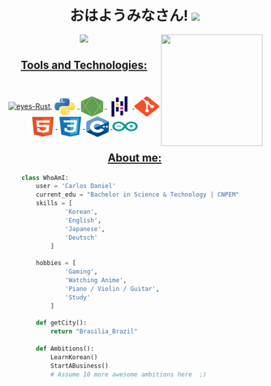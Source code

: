 <h1 align="center">おはようみなさん! <img src="https://media.giphy.com/media/hvRJCLFzcasrR4ia7z/giphy.gif" width="25px"></a></h1>
<img align='right' src="http://24.media.tumblr.com/38838d2369fe10f9e3f03e92bde4883c/tumblr_mrefz4ipfr1sayl13o1_500.gif" width="200em" height="220em">

<div align="center">
  <a href="https://github.com/elementare">
  <img height="230em" src="https://github-readme-stats.vercel.app/api?username=elementare&show_icons=true&theme=dark&include_all_commits=true&count_private=true"/>
    </div>

<h2 align="center">Tools and Technologies:</h2>  
<div style="display: inline_block"><br>
<p align="center">  <img align="center" alt="eyes-Rust" height="40" width="50" src="https://raw.githubusercontent.com/eyeS-Code/eyeS-Code/main/rustOrange.svg">	
  <img align="center" alt="eyes-Python" height="40" width="50" src="https://raw.githubusercontent.com/devicons/devicon/master/icons/python/python-original.svg">
  <img align="center" alt="eyes-Node" height="40" width="50"  src="https://raw.githubusercontent.com/devicons/devicon/master/icons/nodejs/nodejs-plain.svg">
  <img align="center" alt="eyes-Pandas" height="40" width="50" src="https://raw.githubusercontent.com/devicons/devicon/master/icons/pandas/pandas-original.svg">
  <img align="center" alt="eyes-Git" height="40" width="50" src="https://raw.githubusercontent.com/devicons/devicon/master/icons/git/git-original.svg">
  <img align="center" alt="eyes-HTML" height="40" width="50" src="https://raw.githubusercontent.com/devicons/devicon/master/icons/html5/html5-original.svg">
  <img align="center" alt="eyes-CSS" height="40" width="50" src="https://raw.githubusercontent.com/devicons/devicon/master/icons/css3/css3-original.svg">
  <img align="center" alt="eyes-C++" height="40" width="50" src="https://raw.githubusercontent.com/devicons/devicon/master/icons/cplusplus/cplusplus-original.svg">
  <img align="center" alt="eyes-Arduino" height="40" width="50" src="https://raw.githubusercontent.com/devicons/devicon/master/icons/arduino/arduino-original.svg">
</div>

 ##
  
<div> 

<!--
<p align="center">  <a href="https://instagram.com/eyes.py" target="_blank"><img src="https://img.shields.io/badge/-Instagram-%23E4405F?style=for-the-badge&logo=instagram&logoColor=white" target="_blank"></a>
 <a href="https://discord.gg/wPc8Gvh" target="_blank"><img src="https://img.shields.io/badge/Discord-7289DA?style=for-the-badge&logo=discord&logoColor=white" target="_blank"></a> 
  <a href="https://www.linkedin.com/in/eyescode" target="_blank"><img src="https://img.shields.io/badge/-LinkedIn-%230077B5?style=for-the-badge&logo=linkedin&logoColor=white" target="_blank"></a>
  <a href="https://sciphiedu.wixsite.com/home" target="_blank"><img src="https://img.shields.io/badge/RSS-FFA500?style=for-the-badge&logo=rss&logoColor=white" target="_blank"></a> 
-->

 </div>

<h2 align="center">About me:</h2>    

```python
	class WhoAmI:
		user = 'Carlos Daniel'
		current_edu = "Bachelor in Science & Technology | CNPEM"
		skills = [
				'Korean',
				'English',
				'Japanese',
				'Deutsch'
			]
	
  		hobbies = [
				'Gaming',
				'Watching Anime',
				'Piano / Violin / Guitar',
				'Study'
			]
  
		def getCity():
			return "Brasilia_Brazil"
	
		def Ambitions():
			LearnKorean()
			StartABusiness()
			# Assume 10 more awesome ambitions here  ;)
```  

